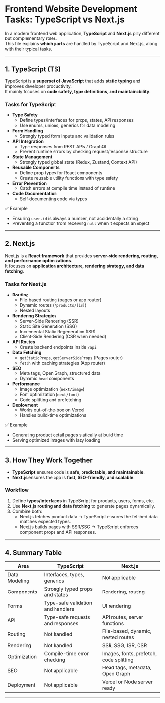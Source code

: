 # Frontend Website Development Tasks: TypeScript vs Next.js

In a modern frontend web application, **TypeScript** and **Next.js** play different but complementary roles.  
This file explains **which parts** are handled by TypeScript and Next.js, along with their typical tasks.

---

## 1. TypeScript (TS)

TypeScript is a **superset of JavaScript** that adds **static typing** and improves developer productivity.  
It mainly focuses on **code safety, type definitions, and maintainability**.

### **Tasks for TypeScript**
- **Type Safety**
  - Define types/interfaces for props, states, API responses
  - Use enums, unions, generics for data modeling
- **Form Handling**
  - Strongly typed form inputs and validation rules
- **API Integration**
  - Type responses from REST APIs / GraphQL
  - Prevent runtime errors by checking request/response structure
- **State Management**
  - Strongly typed global state (Redux, Zustand, Context API)
- **Reusable Components**
  - Define prop types for React components
  - Create reusable utility functions with type safety
- **Error Prevention**
  - Catch errors at compile time instead of runtime
- **Code Documentation**
  - Self-documenting code via types

✅ Example:  
- Ensuring `user.id` is always a number, not accidentally a string  
- Preventing a function from receiving `null` when it expects an object  

---

## 2. Next.js

Next.js is a **React framework** that provides **server-side rendering, routing, and performance optimizations**.  
It focuses on **application architecture, rendering strategy, and data fetching**.

### **Tasks for Next.js**
- **Routing**
  - File-based routing (pages or app router)
  - Dynamic routes (`/products/[id]`)
  - Nested layouts
- **Rendering Strategies**
  - Server-Side Rendering (SSR)
  - Static Site Generation (SSG)
  - Incremental Static Regeneration (ISR)
  - Client-Side Rendering (CSR when needed)
- **API Routes**
  - Create backend endpoints inside `/api`
- **Data Fetching**
  - `getStaticProps`, `getServerSideProps` (Pages router)
  - `fetch` with caching strategies (App router)
- **SEO**
  - Meta tags, Open Graph, structured data
  - Dynamic `head` components
- **Performance**
  - Image optimization (`next/image`)
  - Font optimization (`next/font`)
  - Code splitting and prefetching
- **Deployment**
  - Works out-of-the-box on Vercel
  - Handles build-time optimizations

✅ Example:  
- Generating product detail pages statically at build time  
- Serving optimized images with lazy loading  

---

## 3. How They Work Together

- **TypeScript** ensures code is **safe, predictable, and maintainable**.  
- **Next.js** ensures the app is **fast, SEO-friendly, and scalable**.  

### **Workflow**
1. Define **types/interfaces** in TypeScript for products, users, forms, etc.  
2. Use **Next.js routing and data fetching** to generate pages dynamically.  
3. Combine both:  
   - Next.js fetches product data → TypeScript ensures the fetched data matches expected types.  
   - Next.js builds pages with SSR/SSG → TypeScript enforces component props and API responses.  

---

## 4. Summary Table

| **Area**              | **TypeScript**                                    | **Next.js**                               |
|------------------------|--------------------------------------------------|-------------------------------------------|
| Data Modeling          | Interfaces, types, generics                      | Not applicable                            |
| Components             | Strongly typed props and states                  | Rendering, routing                        |
| Forms                  | Type-safe validation and handlers                | UI rendering                              |
| API                    | Type-safe requests and responses                 | API routes, server functions              |
| Routing                | Not handled                                      | File-based, dynamic, nested routes        |
| Rendering              | Not handled                                      | SSR, SSG, ISR, CSR                        |
| Optimization           | Compile-time error checking                      | Images, fonts, prefetch, code splitting   |
| SEO                    | Not applicable                                   | Head tags, metadata, Open Graph           |
| Deployment             | Not applicable                                   | Vercel or Node server ready               |

---